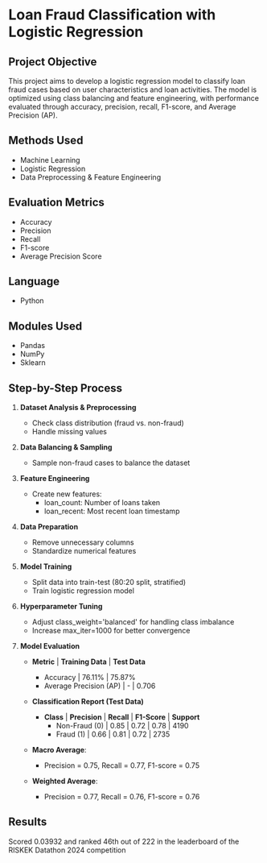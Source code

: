 # Loan Fraud Classification with Logistic Regression

## Project Objective
This project aims to develop a logistic regression model to classify loan fraud cases based on user characteristics and loan activities. The model is optimized using class balancing and feature engineering, with performance evaluated through accuracy, precision, recall, F1-score, and Average Precision (AP).

## Methods Used
* Machine Learning
* Logistic Regression
* Data Preprocessing & Feature Engineering

## Evaluation Metrics
* Accuracy
* Precision
* Recall
* F1-score
* Average Precision Score

## Language
* Python

## Modules Used
* Pandas
* NumPy
* Sklearn

## Step-by-Step Process

1. **Dataset Analysis & Preprocessing**
    * Check class distribution (fraud vs. non-fraud)
    * Handle missing values

2. **Data Balancing & Sampling**
    * Sample non-fraud cases to balance the dataset

3. **Feature Engineering**
    * Create new features:
        * loan_count: Number of loans taken
        * loan_recent: Most recent loan timestamp

4. **Data Preparation**
    * Remove unnecessary columns
    * Standardize numerical features

5. **Model Training**
    * Split data into train-test (80:20 split, stratified)
    * Train logistic regression model

6. **Hyperparameter Tuning**
    * Adjust class_weight='balanced' for handling class imbalance
    * Increase max_iter=1000 for better convergence

7. **Model Evaluation**
    * **Metric** | **Training Data** | **Test Data**
        * Accuracy | 76.11% | 75.87%
        * Average Precision (AP) | - | 0.706

    * **Classification Report (Test Data)**
        * **Class** | **Precision** | **Recall** | **F1-Score** | **Support**
            * Non-Fraud (0) | 0.85 | 0.72 | 0.78 | 4190
            * Fraud (1) | 0.66 | 0.81 | 0.72 | 2735

    * **Macro Average**: 
        * Precision = 0.75, Recall = 0.77, F1-score = 0.75

    * **Weighted Average**: 
        * Precision = 0.77, Recall = 0.76, F1-score = 0.76

## Results
Scored 0.03932 and ranked 46th out of 222 in the leaderboard of the RISKEK Datathon 2024 competition
